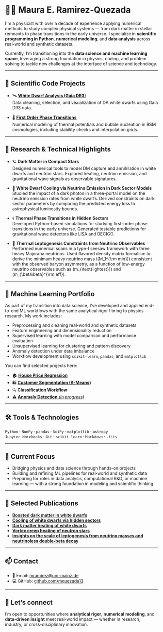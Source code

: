 # 👩‍🔬 Maura E. Ramirez-Quezada  
I'm a physicist with over a decade of experience applying numerical methods to study complex physical systems — from dark matter in stellar remnants to phase transitions in the early universe. I specialize in **scientific programming in Python**, **numerical modeling**, and **data analysis** across real-world and synthetic datasets.

Currently, I’m transitioning into the **data science and machine learning space**, leveraging a strong foundation in physics, coding, and problem solving to tackle new challenges at the interface of science and technology.

---

## 🔬 Scientific Code Projects

- 🛰️ [**White Dwarf Analysis (Gaia DR3)**](https://github.com/mquezada13/white-dwarf-analysis-gaia)  
  Data cleaning, selection, and visualization of DA white dwarfs using Gaia DR3 data.

- 🌡️ [**First Order Phase Transitions**](https://github.com/mquezada13/Effective_potential_V5)  
  Numerical modeling of thermal potentials and bubble nucleation in BSM cosmologies, including stability checks and interpolation grids.

---

## 🌌 Research & Technical Highlights

- 🪐 **Dark Matter in Compact Stars**  
  Designed numerical tools to model DM capture and annihilation in white dwarfs and neutron stars. Explored heating, neutrino emission, and gravitational wave signals as observable signatures.

- 🧊 **White Dwarf Cooling via Neutrino Emission in Dark Sector Models**  
  Studied the impact of a dark photon in a three-portal model on the neutrino emission rates from white dwarfs. Derived constraints on dark sector parameters by comparing the predicted energy loss to astrophysical luminosity bounds.

- 🌀 **Thermal Phase Transitions in Hidden Sectors**  
  Developed Python-based simulations for studying first-order phase transitions in the early universe. Generated testable predictions for gravitational wave detectors like LISA and DECIGO.

- 🔌 **Thermal Leptogenesis Constraints from Neutrino Observables**  
  Performed numerical scans in a type-I seesaw framework with three heavy Majorana neutrinos. Used flavored density matrix formalism to derive the minimum heavy neutrino mass (\(M_1^{\rm min}\)) consistent with the observed baryon asymmetry, as a function of low-energy neutrino observables such as \(m_{\text{lightest}}\) and \(m_{\beta\beta}^{\rm eff}\).

---

## 🧠 Machine Learning Portfolio

As part of my transition into data science, I’ve developed and applied end-to-end ML workflows with the same analytical rigor I bring to physics research. My work includes:

- Preprocessing and cleaning real-world and synthetic datasets  
- Feature engineering and dimensionality reduction  
- Supervised learning with model comparison and performance evaluation  
- Unsupervised learning for clustering and pattern discovery  
- Anomaly detection under data imbalance  
- Workflow development using `scikit-learn`, `pandas`, and `matplotlib`

You can find selected projects here:

- 🏠 [**House Price Regression**](https://github.com/mquezada13/house-price-regression)  
- 🛍️ [**Customer Segmentation (K-Means)**](https://github.com/mquezada13/customer-segmentation-kmeans)  
- 🔍 [**Classification Workflow**](https://github.com/mquezada13/classification-workflow)  
- ⚠️ [**Anomaly Detection** *(in progress)*](https://github.com/mquezada13/anomaly-detection)

---

## 🛠️ Tools & Technologies

`Python` · `NumPy` · `pandas` · `SciPy` · `matplotlib` · `astropy`  
`Jupyter Notebooks` · `Git` · `scikit-learn` · `Markdown` · `.fits`

---

## 📌 Current Focus

- Bridging physics and data science through hands-on projects  
- Building and refining ML pipelines for real-world and synthetic data  
- Preparing for roles in data analysis, computational R&D, or machine learning — with a strong foundation in modeling and scientific thinking

---

## 📄 Selected Publications

- [**Boosted dark matter in white dwarfs**](https://link.springer.com/article/10.1007/JHEP05(2025)160)  
- [**Cooling of white dwarfs via hidden sectors**](https://journals.aps.org/prd/abstract/10.1103/PhysRevD.108.043014)  
- [**Dark matter heating of white dwarfs**](https://iopscience.iop.org/article/10.1088/1475-7516/2021/10/083)  
- [**Vortex creep heating of neutron stars**](https://iopscience.iop.org/article/10.1088/1475-7516/2024/03/051)  
- [**Insights on the scale of leptogenesis from neutrino masses and neutrinoless double‑beta decay**](https://arxiv.org/abs/2502.10093)

---

## 📫 Contact

- 📧 Email: mramirez@uni-mainz.de  
- 💻 GitHub: [github.com/mquezada13](https://github.com/mquezada13)

---

## 🚀 Let’s connect

I’m open to opportunities where **analytical rigor**, **numerical modeling**, and **data-driven insight** meet real-world impact — whether in research, industry, or cross-disciplinary innovation.

